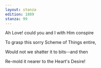 ```yaml
---
layout: stanza
edition: 1889
stanza: 99
---
```


Ah Love! could you and I with Him conspire

To grasp this sorry Scheme of Things entire,

Would not we shatter it to bits--and then

Re-mold it nearer to the Heart's Desire!